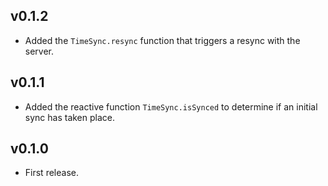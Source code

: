 ## v0.1.2

- Added the `TimeSync.resync` function that triggers a resync with the server.

## v0.1.1

- Added the reactive function `TimeSync.isSynced` to determine if an initial sync has taken place.

## v0.1.0

- First release.
